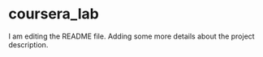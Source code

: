 # coursera_lab
I am editing the README file. Adding some more details about the project description.
